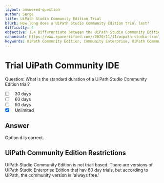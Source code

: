 ```yaml
---
layout: answered-question
author: Serge
title: UiPath Studio Community Edition Trial
blurb: How long does a UiPath Studio Community Edition trial last?
difficulty: 4
objective: 1.4 Differentiate between the UiPath Studio Community Edition versus the Enterprise Edition
canonical: https://www.rpacertified.com//2020/11/11/uipath-studio-trail-license.html
keywords: UiPath Community Edition, Community Enterprise, UiPath Community IDE
---
```

<h1>Trial UiPath Community IDE</h1>

Question: What is the standard duration of a UiPath Studio Community Edition trial?

- [ ] &nbsp;  30 days
- [ ] &nbsp;  60 days
- [ ] &nbsp;  90 days
- [x] &nbsp;  Unlimited

## Answer

Option d is correct.

<h2>UiPath Community Edition Restrictions</h2>

UiPath Studio Community Edition is not triall based. There are versions of UiPath Studio Enterprise Edition that hav 60 day trials, but according to UiPath, the community version is 'always free.'


